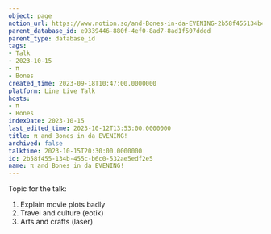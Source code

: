 ```yaml
---
object: page
notion_url: https://www.notion.so/and-Bones-in-da-EVENING-2b58f455134b455cb6c0532ae5edf2e5
parent_database_id: e9339446-880f-4ef0-8ad7-8ad1f507dded
parent_type: database_id
tags:
- Talk
- 2023-10-15
- π
- Bones
created_time: 2023-09-18T10:47:00.0000000
platform: Line Live Talk
hosts:
- π
- Bones
indexDate: 2023-10-15
last_edited_time: 2023-10-12T13:53:00.0000000
title: π and Bones in da EVENING!
archived: false
talktime: 2023-10-15T20:30:00.0000000
id: 2b58f455-134b-455c-b6c0-532ae5edf2e5
name: π and Bones in da EVENING!
---
```


Topic for the talk:
1. Explain movie plots  badly 
2. Travel and culture (eotik)
3. Arts and crafts (laser)

























